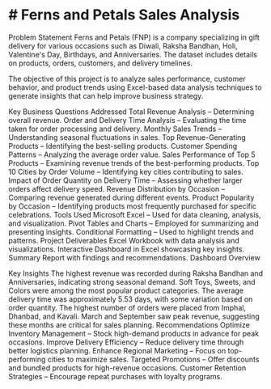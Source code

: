 # # Ferns and Petals Sales Analysis  
Problem Statement
Ferns and Petals (FNP) is a company specializing in gift delivery for various occasions such as Diwali, Raksha Bandhan, Holi, Valentine's Day, Birthdays, and Anniversaries. The dataset includes details on products, orders, customers, and delivery timelines.

The objective of this project is to analyze sales performance, customer behavior, and product trends using Excel-based data analysis techniques to generate insights that can help improve business strategy.

Key Business Questions Addressed
Total Revenue Analysis – Determining overall revenue.
Order and Delivery Time Analysis – Evaluating the time taken for order processing and delivery.
Monthly Sales Trends – Understanding seasonal fluctuations in sales.
Top Revenue-Generating Products – Identifying the best-selling products.
Customer Spending Patterns – Analyzing the average order value.
Sales Performance of Top 5 Products – Examining revenue trends of the best-performing products.
Top 10 Cities by Order Volume – Identifying key cities contributing to sales.
Impact of Order Quantity on Delivery Time – Assessing whether larger orders affect delivery speed.
Revenue Distribution by Occasion – Comparing revenue generated during different events.
Product Popularity by Occasion – Identifying products most frequently purchased for specific celebrations.
Tools Used
Microsoft Excel – Used for data cleaning, analysis, and visualization.
Pivot Tables and Charts – Employed for summarizing and presenting insights.
Conditional Formatting – Used to highlight trends and patterns.
Project Deliverables
Excel Workbook with data analysis and visualizations.
Interactive Dashboard in Excel showcasing key insights.
Summary Report with findings and recommendations.
Dashboard Overview

Key Insights
The highest revenue was recorded during Raksha Bandhan and Anniversaries, indicating strong seasonal demand.
Soft Toys, Sweets, and Colors were among the most popular product categories.
The average delivery time was approximately 5.53 days, with some variation based on order quantity.
The highest number of orders were placed from Imphal, Dhanbad, and Kavali.
March and September saw peak revenue, suggesting these months are critical for sales planning.
Recommendations
Optimize Inventory Management – Stock high-demand products in advance for peak occasions.
Improve Delivery Efficiency – Reduce delivery time through better logistics planning.
Enhance Regional Marketing – Focus on top-performing cities to maximize sales.
Targeted Promotions – Offer discounts and bundled products for high-revenue occasions.
Customer Retention Strategies – Encourage repeat purchases with loyalty programs.

